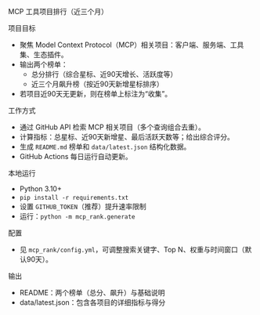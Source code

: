 MCP 工具项目排行（近三个月）

项目目标
- 聚焦 Model Context Protocol（MCP）相关项目：客户端、服务端、工具集、生态插件。
- 输出两个榜单：
  - 总分排行（综合星标、近90天增长、活跃度等）
  - 近三个月飙升榜（按近90天新增星标排序）
- 若项目近90天无更新，则在榜单上标注为“收集”。

工作方式
- 通过 GitHub API 检索 MCP 相关项目（多个查询组合去重）。
- 计算指标：总星标、近90天新增星、最后活跃天数等；给出综合评分。
- 生成 `README.md` 榜单和 `data/latest.json` 结构化数据。
- GitHub Actions 每日运行自动更新。

本地运行
- Python 3.10+
- `pip install -r requirements.txt`
- 设置 `GITHUB_TOKEN`（推荐）提升速率限制
- 运行：`python -m mcp_rank.generate`

配置
- 见 `mcp_rank/config.yml`，可调整搜索关键字、Top N、权重与时间窗口（默认90天）。

输出
- README：两个榜单（总分、飙升）与基础说明
- data/latest.json：包含各项目的详细指标与得分

